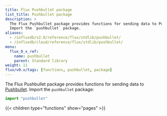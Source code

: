 ```yaml
---
title: Flux Pushbullet package
list_title: Pushbullet package
description: >
  The Flux Pushbullet package provides functions for sending data to Pushbullet.
  Import the `pushbullet` package.
aliases:
  - /influxdb/v2.0/reference/flux/stdlib/pushbullet/
  - /influxdb/cloud/reference/flux/stdlib/pushbullet/
menu:
  flux_0_x_ref:
    name: pushbullet
    parent: Standard library
weight: 11
flux/v0.x/tags: [functions, pushbullet, package]
---
```


The Flux Pushbullet package provides functions for sending data to
[Pushbullet](https://www.pushbullet.com/).
Import the `pushbullet` package:

```js
import "pushbullet"
```

{{< children type="functions" show="pages" >}}
